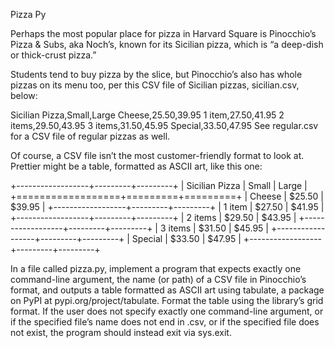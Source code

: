 Pizza Py

Perhaps the most popular place for pizza in Harvard Square is Pinocchio’s Pizza & Subs, aka Noch’s, known for its Sicilian pizza, which is “a deep-dish or thick-crust pizza.”

Students tend to buy pizza by the slice, but Pinocchio’s also has whole pizzas on its menu too, per this CSV file of Sicilian pizzas, sicilian.csv, below:

Sicilian Pizza,Small,Large
Cheese,$25.50,$39.95
1 item,$27.50,$41.95
2 items,$29.50,$43.95
3 items,$31.50,$45.95
Special,$33.50,$47.95
See regular.csv for a CSV file of regular pizzas as well.

Of course, a CSV file isn’t the most customer-friendly format to look at. Prettier might be a table, formatted as ASCII art, like this one:

+------------------+---------+---------+
| Sicilian Pizza   | Small   | Large   |
+==================+=========+=========+
| Cheese           | $25.50  | $39.95  |
+------------------+---------+---------+
| 1 item           | $27.50  | $41.95  |
+------------------+---------+---------+
| 2 items          | $29.50  | $43.95  |
+------------------+---------+---------+
| 3 items          | $31.50  | $45.95  |
+------------------+---------+---------+
| Special          | $33.50  | $47.95  |
+------------------+---------+---------+

In a file called pizza.py, implement a program that expects exactly one command-line argument, the name (or path) of a CSV file in Pinocchio’s format, and outputs a table formatted as ASCII art using tabulate, a package on PyPI at pypi.org/project/tabulate. Format the table using the library’s grid format. If the user does not specify exactly one command-line argument, or if the specified file’s name does not end in .csv, or if the specified file does not exist, the program should instead exit via sys.exit.
